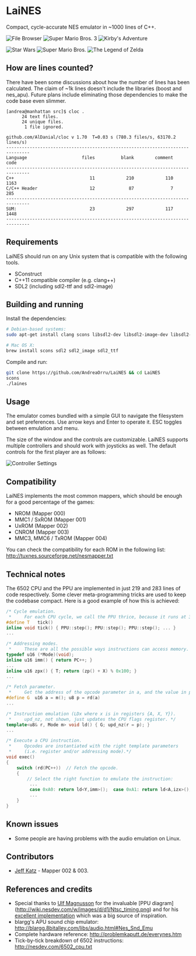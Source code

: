 LaiNES
======

Compact, cycle-accurate NES emulator in ~1000 lines of C++.

![File Browser](http://i.imgur.com/2tuDlCw.png)
![Super Mario Bros. 3](http://i.imgur.com/Gm4QWsE.png)
![Kirby's Adventure](http://i.imgur.com/xA2vwim.png)

![Star Wars](http://i.imgur.com/j3MmRba.png)
![Super Mario Bros.](http://i.imgur.com/yal0ps1.png)
![The Legend of Zelda](http://i.imgur.com/OLO02ij.png)

## How are lines counted?
There have been some discussions about how the number of lines has been calculated. The claim of ~1k lines doesn't include the libraries (boost and nes_apu). Future plans include eliminating those dependencies to make the code base even slimmer.

```
[andrea@manhattan src]$ cloc .
      24 text files.
      24 unique files.                              
       1 file ignored.

github.com/AlDanial/cloc v 1.70  T=0.03 s (780.3 files/s, 63170.2 lines/s)
-------------------------------------------------------------------------------
Language                     files          blank        comment           code
-------------------------------------------------------------------------------
C++                             11            210            110           1163
C/C++ Header                    12             87              7            285
-------------------------------------------------------------------------------
SUM:                            23            297            117           1448
-------------------------------------------------------------------------------
```

## Requirements
LaiNES should run on any Unix system that is compatible with the following tools.
- SConstruct
- C++11 compatible compiler (e.g. clang++)
- SDL2 (including sdl2-ttf and sdl2-image)

## Building and running
Install the dependencies:
```sh
# Debian-based systems:
sudo apt-get install clang scons libsdl2-dev libsdl2-image-dev libsdl2-ttf-dev

# Mac OS X:
brew install scons sdl2 sdl2_image sdl2_ttf
```

Compile and run:
```sh
git clone https://github.com/AndreaOrru/LaiNES && cd LaiNES
scons
./laines
```

## Usage
The emulator comes bundled with a simple GUI to navigate the filesystem and set preferences. Use arrow keys and Enter to operate it. ESC toggles between emulation and menu.

The size of the window and the controls are customizable. LaiNES supports multiple controllers and should work with joysticks as well. The default controls for the first player are as follows:

![Controller Settings](http://i.imgur.com/ERQ2nmJ.png)

## Compatibility
LaiNES implements the most common mappers, which should be enough for a good percentage of the games:
- NROM (Mapper 000)
- MMC1 / SxROM (Mapper 001)
- UxROM (Mapper 002)
- CNROM (Mapper 003)
- MMC3, MMC6 / TxROM (Mapper 004)

You can check the compatibility for each ROM in the following list:
http://tuxnes.sourceforge.net/nesmapper.txt

## Technical notes
The 6502 CPU and the PPU are implemented in just 219 and 283 lines of code respectively.
Some clever meta-programming tricks are used to keep the codebase compact.
Here is a good example of how this is achieved:
```c++
/* Cycle emulation.
 *     For each CPU cycle, we call the PPU thrice, because it runs at 3 times the frequency. */
#define T   tick()
inline void tick() { PPU::step(); PPU::step(); PPU::step(); ... }
...

/* Addressing modes.
 *     These are all the possible ways instructions can access memory. */
typedef u16 (*Mode)(void);
inline u16 imm() { return PC++; }
...
inline u16 zpx() { T; return (zp() + X) % 0x100; }
...

/* Fetch parameter.
 *     Get the address of the opcode parameter in a, and the value in p. */
#define G  u16 a = m(); u8 p = rd(a)
...

/* Instruction emulation (LDx where x is in registers {A, X, Y}).
 *     upd_nz, not shown, just updates the CPU flags register. */
template<u8& r, Mode m> void ld() { G; upd_nz(r = p); }
...

/* Execute a CPU instruction.
 *     Opcodes are instantiated with the right template parameters
 *     (i.e. register and/or addressing mode).*/
void exec()
{
    switch (rd(PC++))  // Fetch the opcode.
    {
        // Select the right function to emulate the instruction:
         ...
         case 0xA0: return ld<Y,imm>();  case 0xA1: return ld<A,izx>();
         ...
    }
}
```

## Known issues
* Some people are having problems with the audio emulation on Linux.

## Contributors
* [Jeff Katz](https://github.com/kraln) - Mapper 002 & 003.

## References and credits
- Special thanks to [Ulf Magnusson](https://github.com/ulfalizer) for the invaluable [PPU diagram] (http://wiki.nesdev.com/w/images/d/d1/Ntsc_timing.png) and for his [excellent implementation](https://github.com/ulfalizer/nesalizer) which was a big source of inspiration.
- blargg's APU sound chip emulator: http://blargg.8bitalley.com/libs/audio.html#Nes_Snd_Emu
- Complete hardware reference: http://problemkaputt.de/everynes.htm
- Tick-by-tick breakdown of 6502 instructions: http://nesdev.com/6502_cpu.txt
